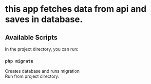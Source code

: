 # this app fetches data from api and saves in database.

[comment]: <> (## To run migration run "php migrate" from project directory.)

## Available Scripts

In the project directory, you can run:

### `php migrate`

Creates database and runs migration\
Run from project directory.
